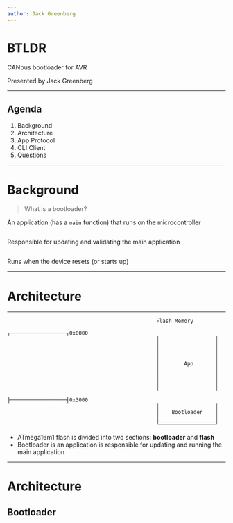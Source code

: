 ```yaml
---
author: Jack Greenberg
---
```


# BTLDR

CANbus bootloader for AVR

Presented by Jack Greenberg

---

## Agenda

1. Background
2. Architecture
3. App Protocol
4. CLI Client
5. Questions

---

# Background

> What is a bootloader?

An application (has a `main` function) that runs on the microcontroller
```
```
Responsible for updating and validating the main application
```
```
Runs when the device resets (or starts up)

---

# Architecture

---

```
                                                Flash Memory
                                                ┌──────────────────┐0x0000
                                                │                  │
                                                │                  │
                                                │                  │
                                                │                  │
                                                │        App       │
                                                │                  │
                                                │                  │
                                                │                  │
                                                │                  │
                                                ├──────────────────┤0x3000
                                                │                  │
                                                │    Bootloader    │
                                                │                  │
                                                └──────────────────┘

```

* ATmega16m1 flash is divided into two sections: __bootloader__ and __flash__
* Bootloader is an application is responsible for updating and running the main application

---

# Architecture

## Bootloader
